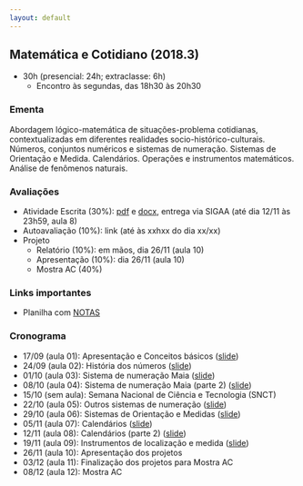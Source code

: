 ```yaml
---
layout: default
---
```


## Matemática e Cotidiano (2018.3)
+ 30h (presencial: 24h; extraclasse: 6h)
  + Encontro às segundas, das 18h30 às 20h30

### Ementa
Abordagem lógico-matemática de situações-problema cotidianas, contextualizadas em diferentes realidades socio-histórico-culturais. Números, conjuntos numéricos e sistemas de numeração. Sistemas de Orientação e Medida. Calendários. Operações e instrumentos matemáticos. Análise de fenômenos naturais.

### Avaliações
+ Atividade Escrita (30%): [pdf](https://www.dropbox.com/s/2u5ioynndl6i4kj/MC-AtivEscrita.pdf?dl=0) e [docx](https://www.dropbox.com/s/59wo0i9ioy9h70d/MC-AtivEscrita.docx?dl=0), entrega via SIGAA (até dia 12/11 às 23h59, aula 8)
+ Autoavaliação (10%): link (até às xxhxx do dia xx/xx)
+ Projeto
  + Relatório (10%): em mãos, dia 26/11 (aula 10)
  + Apresentação (10%): dia 26/11 (aula 10)
  + Mostra AC (40%)

### Links importantes
+ Planilha com [NOTAS](https://drive.google.com/open?id=1Ux0tyBOemZ3e6D44BXPsfs-YD_jyuZiRca9xoQ9n9v0)


### Cronograma
+ 17/09 (aula 01): Apresentação e Conceitos básicos ([slide](https://www.dropbox.com/s/7o1ij6nzjhadet0/_Aula01.pdf?dl=0))
+ 24/09 (aula 02): História dos números ([slide](https://www.dropbox.com/s/qvz056mssx1k6zz/_Aula02.pdf?dl=0))
+ 01/10 (aula 03): Sistema de numeração Maia ([slide](https://www.dropbox.com/s/mbgrdwgl1onhkfi/_Aula03.pdf?dl=0))
+ 08/10 (aula 04): Sistema de numeração Maia (parte 2) ([slide](https://www.dropbox.com/s/ou5glrf4nrv83fu/_Aula04.pdf?dl=0))
+ 15/10 (sem aula): Semana Nacional de Ciência e Tecnologia (SNCT)
+ 22/10 (aula 05): Outros sistemas de numeração ([slide](https://www.dropbox.com/s/97w3m0yh7woszgt/_Aula05.pdf?dl=0))
+ 29/10 (aula 06): Sistemas de Orientação e Medidas ([slide](https://www.dropbox.com/s/czgc529t8gdieyg/_Aula06.pdf?dl=0))
+ 05/11 (aula 07): Calendários ([slide](https://www.dropbox.com/s/vk2zcbq03iq1thi/_Aula07.pdf?dl=0))
+ 12/11 (aula 08): Calendários (parte 2) ([slide](https://www.dropbox.com/s/6hlxvyiepksoi5t/_Aula08.pdf?dl=0))
+ 19/11 (aula 09): Instrumentos de localização e medida ([slide](https://www.dropbox.com/s/3eebhrgg6v445l4/_Aula09.pdf?dl=0))
+ 26/11 (aula 10): Apresentação dos projetos
+ 03/12 (aula 11): Finalização dos projetos para Mostra AC
+ 08/12 (aula 12): Mostra AC
